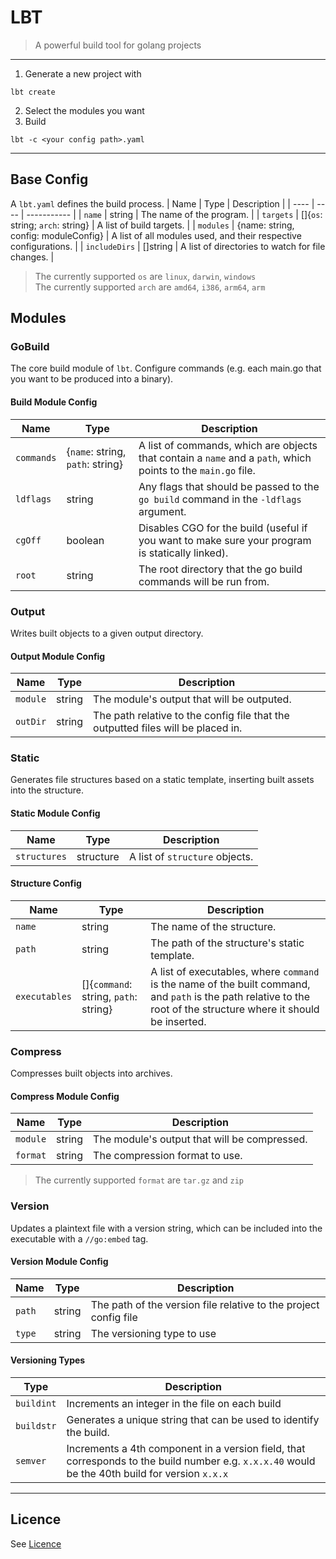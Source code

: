 # LBT
> A powerful build tool for golang projects

---

1. Generate a new project with

```shell
lbt create
```

2. Select the modules you want
3. Build

```shell
lbt -c <your config path>.yaml
```

---

## Base Config

A `lbt.yaml` defines the build process.
| Name | Type | Description |
| ---- | ---- | ----------- |
| `name` | string | The name of the program. |
| `targets` | []{`os`: string; `arch`: string} | A list of build targets. |
| `modules` | {name: string, config: moduleConfig} | A list of all modules used, and their respective configurations. |
| `includeDirs` | []string | A list of directories to watch for file changes. |

> The currently supported `os` are `linux`, `darwin`, `windows`  
> The currently supported `arch` are `amd64`, `i386`, `arm64`, `arm`

## Modules

### GoBuild

The core build module of `lbt`. Configure commands (e.g. each main.go that you want to be produced into a binary).

#### Build Module Config

| Name | Type | Description |
| ---- | ---- | ----------- |
| `commands` | {`name`: string, `path`: string} | A list of commands, which are objects that contain a `name` and a `path`, which points to the `main.go` file. |
| `ldflags` | string | Any flags that should be passed to the `go build` command in the `-ldflags` argument. |
| `cgOff` | boolean | Disables CGO for the build (useful if you want to make sure your program is statically linked). |
| `root` | string | The root directory that the go build commands will be run from. |

### Output
Writes built objects to a given output directory.

#### Output Module Config

| Name | Type | Description |
| ---- | ---- | ----------- |
| `module` | string | The module's output that will be outputed. |
| `outDir` | string | The path relative to the config file that the outputted files will be placed in.  |

### Static
Generates file structures based on a static template, inserting built assets into the structure. 

#### Static Module Config

| Name | Type | Description |
| ---- | ---- | ----------- |
| `structures` | structure | A list of `structure` objects. |

#### Structure Config

| Name | Type | Description |
| ---- | ---- | ----------- |
| `name` | string | The name of the structure. |
| `path` | string | The path of the structure's static template. |
| `executables` | []{`command`: string, `path`: string} | A list of executables, where `command` is the name of the built command, and `path` is the path relative to the root of the structure where it should be inserted. |

### Compress

Compresses built objects into archives.

#### Compress Module Config

| Name | Type | Description |
| ---- | ---- | ----------- |
| `module` | string | The module's output that will be compressed. |
| `format` | string | The compression format to use. |

> The currently supported `format` are `tar.gz` and `zip`

### Version
Updates a plaintext file with a version string, which can be included into the executable with a `//go:embed` tag. 

#### Version Module Config

| Name | Type | Description |
| ---- | ---- | ----------- |
| `path` | string | The path of the version file relative to the project config file |
| `type` | string | The versioning type to use |

#### Versioning Types

| Type | Description |
| ---- | ----------- | 
| `buildint` | Increments an integer in the file on each build |
| `buildstr` | Generates a unique string that can be used to identify the build. |
| `semver` | Increments a 4th component in a version field, that corresponds to the build number e.g. `x.x.x.40` would be the 40th build for version `x.x.x` |


---

## Licence

See [Licence](./LICENCE)
